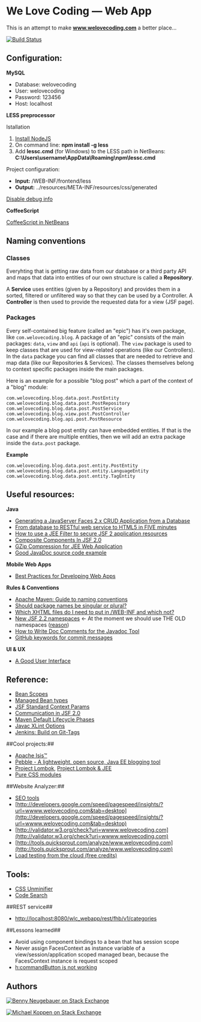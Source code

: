 We Love Coding — Web App
==========
This is an attempt to make **www.welovecoding.com** a better place...

[![Build Status](http://93.180.157.228:8080/buildStatus/icon?job=WeLoveCoding_Test)](http://93.180.157.228:8080/job/WeLoveCoding_Test/)

## Configuration: ##

**MySQL**

- Database: welovecoding
- User: welovecoding
- Password: 123456
- Host: localhost

**LESS preprocessor**

Istallation

1. [Install NodeJS](http://nodejs.org/)
2. On command line: 
**npm install -g less**
3. Add **lessc.cmd** (for Windows) to the LESS path in NetBeans:
**C:\Users\username\AppData\Roaming\npm\lessc.cmd**

Project configuration:

- **Input:** /WEB-INF/frontend/less
- **Output:** ../resources/META-INF/resources/css/generated

[Disable debug info](https://netbeans.org/bugzilla/show_bug.cgi?id=237855#c1) 

**CoffeeScript**

[CoffeeScript in NetBeans](https://blogs.oracle.com/geertjan/entry/coffeescript_rocks_in_netbeans_ide)

## Naming conventions ##
### Classes ###
Everyhting that is getting raw data from our database or a third party API and maps that data into entities of our own structure is called a **Repository**. 

A **Service** uses entities (given by a Repository) and provides them in a sorted, filtered or unfiltered way so that they can be used by a Controller. A **Controller** is then used to provide the requested data for a view (JSF page).

### Packages ###
Every self-contained big feature (called an "epic") has it's own package, like `com.welovecoding.blog`. A package of an "epic" consists of the main packages: `data`, `view` and `api` (`api` is optional). The `view` package is used to keep classes that are used for view-related operations (like our Controllers). In the `data` package you can find all classes that are needed to retrieve and map data (like our Repositories & Services). The classes themselves belong to context specific packages inside the main packages. 

Here is an example for a possible "blog post" which a part of the context of a "blog" module:

    com.welovecoding.blog.data.post.PostEntity
    com.welovecoding.blog.data.post.PostRepository
    com.welovecoding.blog.data.post.PostService
    com.welovecoding.blog.view.post.PostController
    com.welovecoding.blog.api.post.PostResource

In our example a blog post entity can have embedded entities. If that is the case and if there are multiple entities, then we will add an extra package inside the `data.post` package. 

**Example**

    com.welovecoding.blog.data.post.entity.PostEntity
    com.welovecoding.blog.data.post.entity.LanguageEntity
    com.welovecoding.blog.data.post.entity.TagEntity

## Useful resources: ##

**Java**

- [Generating a JavaServer Faces 2.x CRUD Application from a Database](https://netbeans.org/kb/docs/web/jsf20-crud.html)
- [From database to RESTful web service to HTML5 in FIVE minutes](http://jaxenter.com/from-database-to-restful-web-service-to-html5-in-five-minutes-48908.html)
- [How to use a JEE Filter to secure JSF 2 application resources](http://www.itcuties.com/j2ee/jsf-2-login-filter-example/)
- [Composite Components In JSF 2.0](http://www.mkyong.com/jsf2/composite-components-in-jsf-2-0/)
- [GZip Compression for JEE Web Application](http://hirenscafe.blogspot.de/2010/02/gzip-compression-for-web-application.html)
- [Good JavaDoc source code example](http://www.docjar.net/html/api/java/util/Collections.java.html)

**Mobile Web Apps**

- [Best Practices for Developing Web Apps](https://developer.amazon.com/sdk/webapps/Best-Practices.html)

**Rules & Conventions**

- [Apache Maven: Guide to naming conventions](http://maven.apache.org/guides/mini/guide-naming-conventions.html)
- [Should package names be singular or plural?](http://programmers.stackexchange.com/a/75929)
- [Which XHTML files do I need to put in /WEB-INF and which not?](http://stackoverflow.com/a/9033567/451634)
- [New JSF 2.2 namespaces](http://jsflive.wordpress.com/2013/05/16/jsf22-namespaces/) <- At the moment we should use THE OLD namespaces ([reason](http://stackoverflow.com/questions/17361528/uirepeat-in-jsf-2-2-is-working-but-rendered))
- [How to Write Doc Comments for the Javadoc Tool](http://www.oracle.com/technetwork/java/javase/documentation/index-137868.html)
- [GitHub keywords for commit messages](https://help.github.com/articles/closing-issues-via-commit-messages)

**UI & UX**

- [A Good User Interface](http://www.goodui.org/)

## Reference: ##
- [Bean Scopes](http://stackoverflow.com/a/17683041/451634)
- [Managed Bean types](http://stackoverflow.com/a/1030196/451634)
- [JSF Standard Context Params](http://docs.jboss.org/jbossas/6/JSF_Guide/en-US/html/jsf.reference.html)
- [Communication in JSF 2.0](http://balusc.blogspot.de/2011/09/communication-in-jsf-20.html)
- [Maven Default Lifecycle Phases](http://www.avajava.com/tutorials/lessons/what-are-the-phases-of-the-maven-default-lifecycle.html)
- [Javac XLint Options](http://www.javaworld.com/article/2073587/javac-s--xlint-options.html)
- [Jenkins: Build on Git-Tags](http://erics-notes.blogspot.de/2013/05/jenkins-build-latest-git-tag.html)

##Cool projects:##
- [Apache Isis™](http://isis.apache.org/)
- [Pebble - A lightweight, open source, Java EE blogging tool](https://github.com/pebbleblog/pebble)
- [Project Lombok](http://projectlombok.org/), [Project Lombok & JEE](http://javalabor.blogspot.de/2012/01/java-verbosity-jee-and-lombok.html)
- [Pure CSS modules](http://purecss.io/)

##Website Analyzer:##
- [SEO tools](http://www.feedthebot.com/tools/)
- [http://developers.google.com/speed/pagespeed/insights/?url=wwww.welovecoding.com&tab=desktop](http://developers.google.com/speed/pagespeed/insights/?url=wwww.welovecoding.com&tab=desktop)
- [http://validator.w3.org/check?uri=wwww.welovecoding.com](http://validator.w3.org/check?uri=wwww.welovecoding.com)
- [http://tools.quicksprout.com/analyze/www.welovecoding.com](http://tools.quicksprout.com/analyze/www.welovecoding.com)
- [Load testing from the cloud (free credits)](https://www.blitz.io/bKjFTlt40QR0nr7aXHFJ0Y)

## Tools: ##
- [CSS Unminifier](http://mrcoles.com/blog/css-unminify/)
- [Code Search](http://code.ohloh.net/)

##REST service##
- [http://localhost:8080/wlc_webapp/rest/fhb/v1/categories](http://localhost:8080/wlc_webapp/rest/fhb/v1/categories)

##Lessons learned##

- Avoid using component bindings to a bean that has session scope
- Never assign FacesContext as instance variable of a view/session/application scoped managed bean, because the FacesContext instance is request scoped 
- [h:commandButton is not working](http://stackoverflow.com/a/2120183/451634)

Authors
------

[![Benny Neugebauer on Stack Exchange][stack_exchange_flair_bennyn]][stack_exchange_link_bennyn]

[![Michael Koppen on Stack Exchange][stack_exchange_flair_yser]][stack_exchange_link_yser]


[stack_exchange_link_bennyn]: http://stackexchange.com/users/203782/benny-neugebauer?tab=accounts
[stack_exchange_link_yser]: http://stackexchange.com/users/3210455/yser?tab=accounts
[stack_exchange_flair_bennyn]: http://stackexchange.com/users/flair/203782.png?theme=default
[stack_exchange_flair_yser]: http://stackexchange.com/users/flair/3210455.png?theme=default

